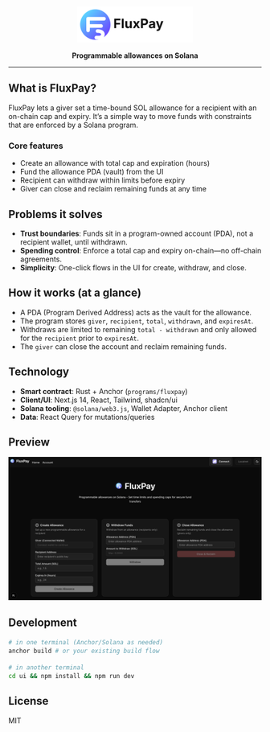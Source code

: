<p align="center">
  <img src="ui/public/fluxpay-logo-wordmark.svg" alt="FluxPay" height="72" />
</p>

<p align="center"><strong>Programmable allowances on Solana</strong></p>

---

## What is FluxPay?
FluxPay lets a giver set a time-bound SOL allowance for a recipient with an on-chain cap and expiry. It’s a simple way to move funds with constraints that are enforced by a Solana program.

### Core features
- Create an allowance with total cap and expiration (hours)
- Fund the allowance PDA (vault) from the UI
- Recipient can withdraw within limits before expiry
- Giver can close and reclaim remaining funds at any time

## Problems it solves
- **Trust boundaries**: Funds sit in a program-owned account (PDA), not a recipient wallet, until withdrawn.
- **Spending control**: Enforce a total cap and expiry on-chain—no off-chain agreements.
- **Simplicity**: One-click flows in the UI for create, withdraw, and close.

## How it works (at a glance)
- A PDA (Program Derived Address) acts as the vault for the allowance.
- The program stores `giver`, `recipient`, `total`, `withdrawn`, and `expiresAt`.
- Withdraws are limited to remaining `total - withdrawn` and only allowed for the `recipient` prior to `expiresAt`.
- The `giver` can close the account and reclaim remaining funds.

## Technology
- **Smart contract**: Rust + Anchor (`programs/fluxpay`)
- **Client/UI**: Next.js 14, React, Tailwind, shadcn/ui
- **Solana tooling**: `@solana/web3.js`, Wallet Adapter, Anchor client
- **Data**: React Query for mutations/queries

## Preview
<p align="center">
  <img src="ui/public/fluxpay-ui.png" alt="FluxPay UI" width="720" />
</p>

## Development
```bash
# in one terminal (Anchor/Solana as needed)
anchor build # or your existing build flow

# in another terminal
cd ui && npm install && npm run dev
```

## License

MIT